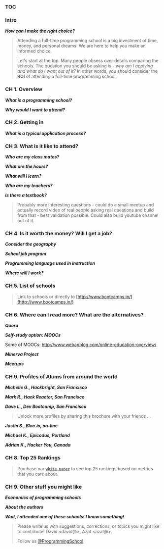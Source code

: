 ### TOC ###

### Intro ###
__*How can I make the right choice?*__
> Attending a full-time programming school is a big investment of time, money, and personal dreams. We are here to help you make an informed choice.
>
> Let's start at the top. Many people obsess over details comparing the schools. The question you should be asking is - _why am I applying and what do I want out of it?_ In other words, you should consider the __ROI__ of attending a full-time programming school.
>
> 

### CH 1. Overview ###
__*What is a programming school?*__

__*Why would I want to attend?*__

### CH 2. Getting in ###
__*What is a typical application process?*__



### CH 3. What is it like to attend? ###
__*Who are my class mates?*__

__*What are the hours?*__

__*What will I learn?*__

__*Who are my teachers?*__

__*Is there a textbook?*__

> Probably more interesting questions - could do a small meetup and actually record video of real people asking real questions and build from that - best validation possible. Could also build youtube channel out of it.

### CH 4. Is it worth the money? Will I get a job? ###
__*Consider the geography*__

__*School job program*__

__*Programming language used in instruction*__

__*Where will I work?*__

### CH 5. List of schools ###
> Link to schools or directly to [http://www.bootcamps.in/](http://www.bootcamps.in/)

### CH 6. Where can I read more? What are the alternatives? ###
__*Quora*__

__*Self-study option: MOOCs*__

Some of MOOCs: http://www.webapplog.com/online-education-overview/

__*Minerva Project*__

__*Meetups*__

### CH 9. Profiles of Alums from around the world ###
__*Michelle G., Hackbright, San Francisco*__

__*Mark R., Hack Reactor, San Francisco*__

__*Dave L., Dev Bootcamp, San Francisco*__

> Unlock more profiles by sharing this brochure with your friends ...

__*Justin S., Bloc.io, on-line*__

__*Michael K., Epicodus, Portland*__

__*Adrian K., Hacker You, Canada*__

### CH 8. Top 25 Rankings ###

> Purchase our [`white paper`](http://sites.google.com/) to see top 25 rankings based on metrics that you care about.

### CH 9. Other stuff you might like ###
__*Economics of programming schools*__

__*About the authors*__

__*Wait, I attended one of these schools! I know something!*__
> Please write us with suggestions, corrections, or topics you might like to contribute! David <david@>, Azat <azat@>.
>
> Follow us [@ProgrammingSchool](http://twitter.com/ProgrammingSchool)
